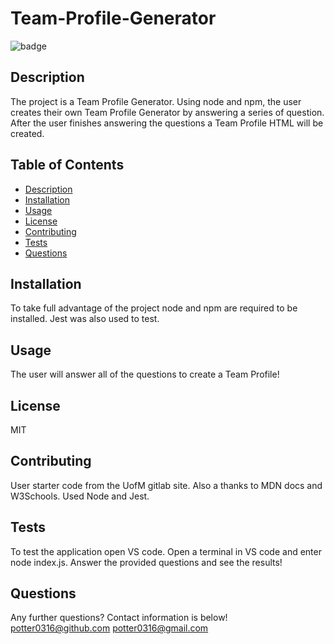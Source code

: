 # Team-Profile-Generator
  ![badge](https://img.shields.io/badge/license-MIT-important)
  
## Description
The project is a Team Profile Generator. Using node and npm, the user creates their own Team Profile Generator by answering a series of question. After the user finishes answering the questions a Team Profile HTML will be created.
## Table of Contents
- [Description](#description)
- [Installation](#installation)
- [Usage](#usage)
- [License](#license)
- [Contributing](#contributing)
- [Tests](#tests)
- [Questions](#questions)

## Installation
To take full advantage of the project node and npm are required to be installed. Jest was also used to test.
## Usage
The user will answer all of the questions to create a Team Profile!
## License
MIT
## Contributing
User starter code from the UofM gitlab site. Also a thanks to MDN docs and W3Schools. Used Node and Jest.
## Tests
To test the application open VS code. Open a terminal in VS code and enter node index.js. Answer the provided questions and see the results!
## Questions
Any further questions? Contact information is below!
potter0316@github.com
potter0316@gmail.com
